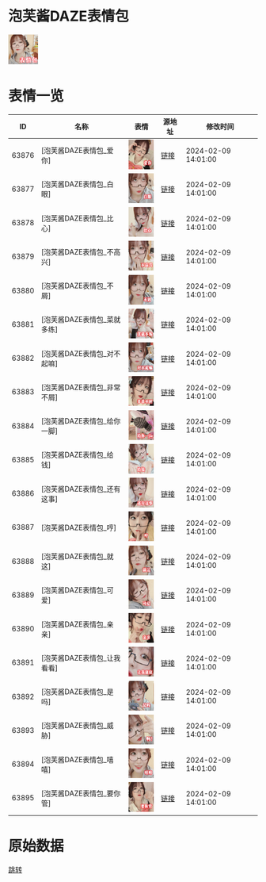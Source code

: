 # 泡芙酱DAZE表情包

<img src="./cover.png" height="60" alt="cover" />

# 表情一览

|ID|名称|表情|源地址|修改时间|
|----|----|----|----|----|
|63876|[泡芙酱DAZE表情包_爱你]|<img src="./pic/063876_%5B泡芙酱DAZE表情包_爱你%5D.png" height="60" alt="爱你"/>|[链接](https://i0.hdslb.com/bfs/garb/a57660696c349ada2f5a5ef71d14c12929ac8d3f.png)|2024-02-09 14:01:00|
|63877|[泡芙酱DAZE表情包_白眼]|<img src="./pic/063877_%5B泡芙酱DAZE表情包_白眼%5D.png" height="60" alt="白眼"/>|[链接](https://i0.hdslb.com/bfs/garb/a0d0e91106bfe61a8476d69ce37711e6ae5e52a7.png)|2024-02-09 14:01:00|
|63878|[泡芙酱DAZE表情包_比心]|<img src="./pic/063878_%5B泡芙酱DAZE表情包_比心%5D.png" height="60" alt="比心"/>|[链接](https://i0.hdslb.com/bfs/garb/60fb42c3e72150b1755b86b6930c62dca8ac180e.png)|2024-02-09 14:01:00|
|63879|[泡芙酱DAZE表情包_不高兴]|<img src="./pic/063879_%5B泡芙酱DAZE表情包_不高兴%5D.png" height="60" alt="不高兴"/>|[链接](https://i0.hdslb.com/bfs/garb/f3f7f36c06ca35fa8734f60863e9e084c6294b72.png)|2024-02-09 14:01:00|
|63880|[泡芙酱DAZE表情包_不屑]|<img src="./pic/063880_%5B泡芙酱DAZE表情包_不屑%5D.png" height="60" alt="不屑"/>|[链接](https://i0.hdslb.com/bfs/garb/f74750bc2565e82cd4a833e083c69994f98d05f3.png)|2024-02-09 14:01:00|
|63881|[泡芙酱DAZE表情包_菜就多练]|<img src="./pic/063881_%5B泡芙酱DAZE表情包_菜就多练%5D.png" height="60" alt="菜就多练"/>|[链接](https://i0.hdslb.com/bfs/garb/c88ef31a3fc736ceb64615c18354f6b51c56613a.png)|2024-02-09 14:01:00|
|63882|[泡芙酱DAZE表情包_对不起嘛]|<img src="./pic/063882_%5B泡芙酱DAZE表情包_对不起嘛%5D.png" height="60" alt="对不起嘛"/>|[链接](https://i0.hdslb.com/bfs/garb/4da91f65ecd24b4046494b3b87b96c52523900ce.png)|2024-02-09 14:01:00|
|63883|[泡芙酱DAZE表情包_非常不屑]|<img src="./pic/063883_%5B泡芙酱DAZE表情包_非常不屑%5D.png" height="60" alt="非常不屑"/>|[链接](https://i0.hdslb.com/bfs/garb/c8be38c217e027595f02481432b1ba8521720491.png)|2024-02-09 14:01:00|
|63884|[泡芙酱DAZE表情包_给你一脚]|<img src="./pic/063884_%5B泡芙酱DAZE表情包_给你一脚%5D.png" height="60" alt="给你一脚"/>|[链接](https://i0.hdslb.com/bfs/garb/a134d135f53f58febc5857a7a50bca56c3ce9cf8.png)|2024-02-09 14:01:00|
|63885|[泡芙酱DAZE表情包_给钱]|<img src="./pic/063885_%5B泡芙酱DAZE表情包_给钱%5D.png" height="60" alt="给钱"/>|[链接](https://i0.hdslb.com/bfs/garb/63d4b4b58b566a403e6dc3d49340845b8a8934bc.png)|2024-02-09 14:01:00|
|63886|[泡芙酱DAZE表情包_还有这事]|<img src="./pic/063886_%5B泡芙酱DAZE表情包_还有这事%5D.png" height="60" alt="还有这事"/>|[链接](https://i0.hdslb.com/bfs/garb/34127efe3e026ed7842f3a603ba2f7aff17587e7.png)|2024-02-09 14:01:00|
|63887|[泡芙酱DAZE表情包_哼]|<img src="./pic/063887_%5B泡芙酱DAZE表情包_哼%5D.png" height="60" alt="哼"/>|[链接](https://i0.hdslb.com/bfs/garb/f899dc8027a86d16551115933921f3489d62ccd6.png)|2024-02-09 14:01:00|
|63888|[泡芙酱DAZE表情包_就这]|<img src="./pic/063888_%5B泡芙酱DAZE表情包_就这%5D.png" height="60" alt="就这"/>|[链接](https://i0.hdslb.com/bfs/garb/6e152b1e5cbc3fc8b59fa162dba7753c8e7b78a2.png)|2024-02-09 14:01:00|
|63889|[泡芙酱DAZE表情包_可爱]|<img src="./pic/063889_%5B泡芙酱DAZE表情包_可爱%5D.png" height="60" alt="可爱"/>|[链接](https://i0.hdslb.com/bfs/garb/f6ca8b798b135f763cc672cd917e124227901006.png)|2024-02-09 14:01:00|
|63890|[泡芙酱DAZE表情包_亲亲]|<img src="./pic/063890_%5B泡芙酱DAZE表情包_亲亲%5D.png" height="60" alt="亲亲"/>|[链接](https://i0.hdslb.com/bfs/garb/09b0ad60a0c9d11e8cca82f152608fe7b067d0f4.png)|2024-02-09 14:01:00|
|63891|[泡芙酱DAZE表情包_让我看看]|<img src="./pic/063891_%5B泡芙酱DAZE表情包_让我看看%5D.png" height="60" alt="让我看看"/>|[链接](https://i0.hdslb.com/bfs/garb/e21daeefda0acd6e6d8ba246e56a7c5959742879.png)|2024-02-09 14:01:00|
|63892|[泡芙酱DAZE表情包_是吗]|<img src="./pic/063892_%5B泡芙酱DAZE表情包_是吗%5D.png" height="60" alt="是吗"/>|[链接](https://i0.hdslb.com/bfs/garb/012fd8b3626b21168208f990146382b03f1dcbe4.png)|2024-02-09 14:01:00|
|63893|[泡芙酱DAZE表情包_威胁]|<img src="./pic/063893_%5B泡芙酱DAZE表情包_威胁%5D.png" height="60" alt="威胁"/>|[链接](https://i0.hdslb.com/bfs/garb/36b58fc16843e8f216f41f4c562f6763ba7f8d4e.png)|2024-02-09 14:01:00|
|63894|[泡芙酱DAZE表情包_嘻嘻]|<img src="./pic/063894_%5B泡芙酱DAZE表情包_嘻嘻%5D.png" height="60" alt="嘻嘻"/>|[链接](https://i0.hdslb.com/bfs/garb/57b97f5478e4dea27988debb06872854dd878cc6.png)|2024-02-09 14:01:00|
|63895|[泡芙酱DAZE表情包_要你管]|<img src="./pic/063895_%5B泡芙酱DAZE表情包_要你管%5D.png" height="60" alt="要你管"/>|[链接](https://i0.hdslb.com/bfs/garb/04225b7b875fea7d373599b10e2595bf49bf6e98.png)|2024-02-09 14:01:00|

# 原始数据

[跳转](./raw.json)

